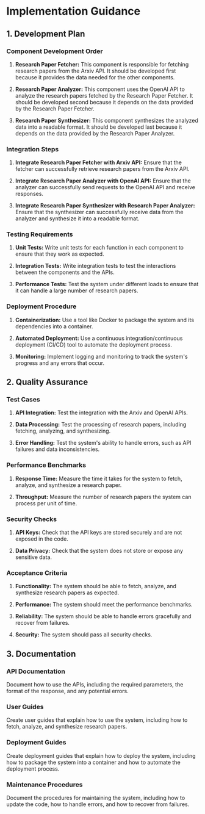 # Implementation Guidance

## 1. Development Plan

### Component Development Order

1. **Research Paper Fetcher:** This component is responsible for fetching research papers from the Arxiv API. It should be developed first because it provides the data needed for the other components.

2. **Research Paper Analyzer:** This component uses the OpenAI API to analyze the research papers fetched by the Research Paper Fetcher. It should be developed second because it depends on the data provided by the Research Paper Fetcher.

3. **Research Paper Synthesizer:** This component synthesizes the analyzed data into a readable format. It should be developed last because it depends on the data provided by the Research Paper Analyzer.

### Integration Steps

1. **Integrate Research Paper Fetcher with Arxiv API:** Ensure that the fetcher can successfully retrieve research papers from the Arxiv API.

2. **Integrate Research Paper Analyzer with OpenAI API:** Ensure that the analyzer can successfully send requests to the OpenAI API and receive responses.

3. **Integrate Research Paper Synthesizer with Research Paper Analyzer:** Ensure that the synthesizer can successfully receive data from the analyzer and synthesize it into a readable format.

### Testing Requirements

1. **Unit Tests:** Write unit tests for each function in each component to ensure that they work as expected.

2. **Integration Tests:** Write integration tests to test the interactions between the components and the APIs.

3. **Performance Tests:** Test the system under different loads to ensure that it can handle a large number of research papers.

### Deployment Procedure

1. **Containerization:** Use a tool like Docker to package the system and its dependencies into a container.

2. **Automated Deployment:** Use a continuous integration/continuous deployment (CI/CD) tool to automate the deployment process.

3. **Monitoring:** Implement logging and monitoring to track the system's progress and any errors that occur.

## 2. Quality Assurance

### Test Cases

1. **API Integration:** Test the integration with the Arxiv and OpenAI APIs.

2. **Data Processing:** Test the processing of research papers, including fetching, analyzing, and synthesizing.

3. **Error Handling:** Test the system's ability to handle errors, such as API failures and data inconsistencies.

### Performance Benchmarks

1. **Response Time:** Measure the time it takes for the system to fetch, analyze, and synthesize a research paper.

2. **Throughput:** Measure the number of research papers the system can process per unit of time.

### Security Checks

1. **API Keys:** Check that the API keys are stored securely and are not exposed in the code.

2. **Data Privacy:** Check that the system does not store or expose any sensitive data.

### Acceptance Criteria

1. **Functionality:** The system should be able to fetch, analyze, and synthesize research papers as expected.

2. **Performance:** The system should meet the performance benchmarks.

3. **Reliability:** The system should be able to handle errors gracefully and recover from failures.

4. **Security:** The system should pass all security checks.

## 3. Documentation

### API Documentation

Document how to use the APIs, including the required parameters, the format of the response, and any potential errors.

### User Guides

Create user guides that explain how to use the system, including how to fetch, analyze, and synthesize research papers.

### Deployment Guides

Create deployment guides that explain how to deploy the system, including how to package the system into a container and how to automate the deployment process.

### Maintenance Procedures

Document the procedures for maintaining the system, including how to update the code, how to handle errors, and how to recover from failures.